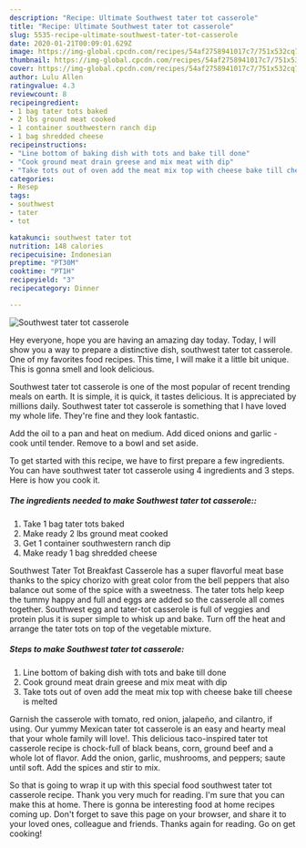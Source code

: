```yaml
---
description: "Recipe: Ultimate Southwest tater tot casserole"
title: "Recipe: Ultimate Southwest tater tot casserole"
slug: 5535-recipe-ultimate-southwest-tater-tot-casserole
date: 2020-01-21T00:09:01.629Z
image: https://img-global.cpcdn.com/recipes/54af2758941017c7/751x532cq70/southwest-tater-tot-casserole-recipe-main-photo.jpg
thumbnail: https://img-global.cpcdn.com/recipes/54af2758941017c7/751x532cq70/southwest-tater-tot-casserole-recipe-main-photo.jpg
cover: https://img-global.cpcdn.com/recipes/54af2758941017c7/751x532cq70/southwest-tater-tot-casserole-recipe-main-photo.jpg
author: Lulu Allen
ratingvalue: 4.3
reviewcount: 8
recipeingredient:
- 1 bag tater tots baked
- 2 lbs ground meat cooked
- 1 container southwestern ranch dip
- 1 bag shredded cheese
recipeinstructions:
- "Line bottom of baking dish with tots and bake till done"
- "Cook ground meat drain greese and mix meat with dip"
- "Take tots out of oven add the meat mix top with cheese bake till cheese is melted"
categories:
- Resep
tags:
- southwest
- tater
- tot

katakunci: southwest tater tot
nutrition: 148 calories
recipecuisine: Indonesian
preptime: "PT30M"
cooktime: "PT1H"
recipeyield: "3"
recipecategory: Dinner

---
```



![Southwest tater tot casserole](https://img-global.cpcdn.com/recipes/54af2758941017c7/751x532cq70/southwest-tater-tot-casserole-recipe-main-photo.jpg)

Hey everyone, hope you are having an amazing day today. Today, I will show you a way to prepare a distinctive dish, southwest tater tot casserole. One of my favorites food recipes. This time, I will make it a little bit unique. This is gonna smell and look delicious.

Southwest tater tot casserole is one of the most popular of recent trending meals on earth. It is simple, it is quick, it tastes delicious. It is appreciated by millions daily. Southwest tater tot casserole is something that I have loved my whole life. They're fine and they look fantastic.

Add the oil to a pan and heat on medium. Add diced onions and garlic - cook until tender. Remove to a bowl and set aside.


To get started with this recipe, we have to first prepare a few ingredients. You can have southwest tater tot casserole using 4 ingredients and 3 steps. Here is how you cook it.

##### The ingredients needed to make Southwest tater tot casserole::

1. Take 1 bag tater tots baked
1. Make ready 2 lbs ground meat cooked
1. Get 1 container southwestern ranch dip
1. Make ready 1 bag shredded cheese


Southwest Tater Tot Breakfast Casserole has a super flavorful meat base thanks to the spicy chorizo with great color from the bell peppers that also balance out some of the spice with a sweetness. The tater tots help keep the tummy happy and full and eggs are added so the casserole all comes together. Southwest egg and tater-tot casserole is full of veggies and protein plus it is super simple to whisk up and bake. Turn off the heat and arrange the tater tots on top of the vegetable mixture. 

##### Steps to make Southwest tater tot casserole:

1. Line bottom of baking dish with tots and bake till done
1. Cook ground meat drain greese and mix meat with dip
1. Take tots out of oven add the meat mix top with cheese bake till cheese is melted


Garnish the casserole with tomato, red onion, jalapeño, and cilantro, if using. Our yummy Mexican tater tot casserole is an easy and hearty meal that your whole family will love!. This delicious taco-inspired tater tot casserole recipe is chock-full of black beans, corn, ground beef and a whole lot of flavor. Add the onion, garlic, mushrooms, and peppers; saute until soft. Add the spices and stir to mix. 

So that is going to wrap it up with this special food southwest tater tot casserole recipe. Thank you very much for reading. I'm sure that you can make this at home. There is gonna be interesting food at home recipes coming up. Don't forget to save this page on your browser, and share it to your loved ones, colleague and friends. Thanks again for reading. Go on get cooking!
